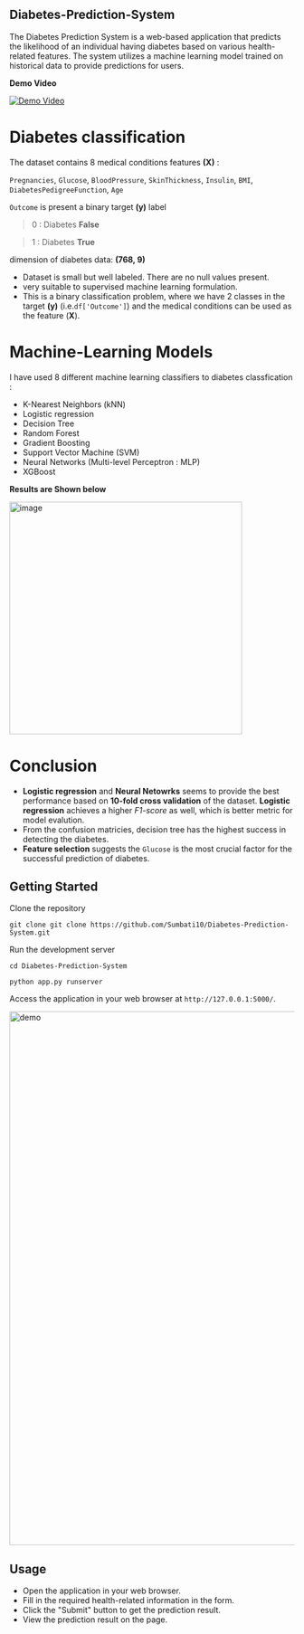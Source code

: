 ## Diabetes-Prediction-System
The Diabetes Prediction System is a web-based application that predicts the likelihood of an individual having diabetes based on various health-related features. The system utilizes a machine learning model trained on historical data to provide predictions for users.

**Demo Video**


[![Demo Video](https://img.youtube.com/vi/demo.mp4/0.jpg)](https://github.com/Sumbati10/Diabetes-Prediction-System/blob/main/demo.mp4)


# Diabetes classification 

The dataset contains 8 medical conditions features **(X)** : 

`Pregnancies`, `Glucose`, `BloodPressure`, `SkinThickness`, `Insulin`,
       `BMI`, `DiabetesPedigreeFunction`, `Age`

`Outcome` is present a binary target **(y)** label 

>0 : Diabetes **False**

>1 : Diabetes **True**

dimension of diabetes data: **(768, 9)**
 * Dataset is small but well labeled. There are no null values present.
 * very suitable to supervised machine learning formulation.
 * This is a binary classification problem, where we have 2 classes in the target **(y)** (i.e.`df['Outcome']`) and the medical conditions can be used as the feature (**X**).
 
 
 # Machine-Learning Models
 
 I have used 8 different machine learning classifiers to diabetes classfication : 
 * K-Nearest Neighbors (kNN)
 * Logistic regression 
 * Decision Tree
 * Random Forest
 * Gradient Boosting
 * Support Vector Machine (SVM)
 * Neural Networks (Multi-level Perceptron : MLP)
 * XGBoost
 
 **Results are Shown below** 
 
  <img width="411" alt="image" src="https://github.com/user-attachments/assets/5ebdff28-e155-4328-a884-8e9f60b2ce54">

    
   # Conclusion 
   
   * **Logistic regression** and **Neural Netowrks** seems to provide the best performance based on **10-fold cross validation** of the dataset. **Logistic regression** achieves a higher *F1-score* as well, which is better metric for model evalution.
* From the confusion matricies, decision tree has the highest success in detecting the diabetes.
* **Feature selection** suggests the `Glucose` is the most crucial factor for the successful prediction of diabetes. 

## Getting Started
Clone the repository
```
git clone git clone https://github.com/Sumbati10/Diabetes-Prediction-System.git
```
Run the development server
```
cd Diabetes-Prediction-System

```
```
python app.py runserver
```
Access the application in your web browser at ```http://127.0.0.1:5000/```.

<img width="944" alt="demo" src="https://github.com/user-attachments/assets/4da0ac45-4645-433c-a1a1-1a1c9b5e14c6">


## Usage
- Open the application in your web browser.
- Fill in the required health-related information in the form.
- Click the "Submit" button to get the prediction result.
- View the prediction result on the page.


